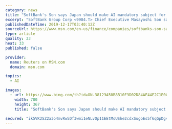 ```yaml
---
category: news
title: "SoftBank's Son says Japan should make AI mandatory subject for college students"
excerpt: "SoftBank Group Corp <9984.T> Chief Executive Masayoshi Son said on Tuesday Japan should make artificial intelligence (AI) a mandatory subject for college entrance exams, to counter the yawning gap with the United States and China in the nascent field."
publishedDateTime: 2019-12-17T03:40:12Z
sourceUrl: https://www.msn.com/en-us/finance/companies/softbanks-son-says-japan-should-make-ai-mandatory-subject-for-college-students/ar-BBY48Wx
type: article
quality: 33
heat: 33
published: false

provider:
  name: Reuters on MSN.com
  domain: msn.com

topics:
  - AI

images:
  - url: https://www.bing.com/th?id=ON.38123A50B8B10F3D02D84AF44E2C1E0C
    width: 700
    height: 367
    title: "SoftBank's Son says Japan should make AI mandatory subject for college students"

secured: "ik5VK2SZ2a3o4mvRw5Df3wmi1eNLvOp11EEtMoUShe2cdxSugoEs5f6qGpDgvOeTrmjp7d6r29/mjCjojmuOLtPPjWQwErXWUm8fmm69LdN6RHaHyVXgwxIi2QErrq7n+8nNeIPKe01ZYROMFdzePuMR2ORB3BNSahDJIwuAvEMavghMciBAjkyTbixDxJaCdJFwp76uAq/x7KqeFbCDZXZXezyPtJpxkyYffzTn+zhDC/v3v+5De18hMvtDgFZFmcdOWFxWCSWhVrv0jVfggA==;kV24gmMgZXFYXgUsTlaxJg=="
---
```


